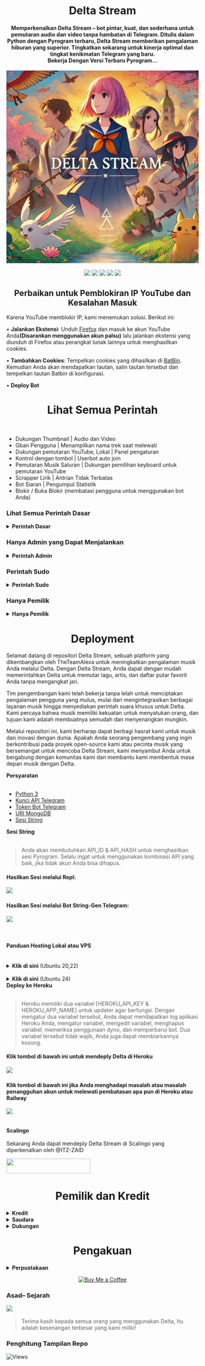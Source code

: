 <h1 align="center"><b>Delta Stream</b></h1>

<h4 align="center">
    Memperkenalkan Delta Stream – bot pintar, kuat, dan sederhana untuk pemutaran audio dan video tanpa hambatan di Telegram. Ditulis dalam Python dengan Pyrogram terbaru, Delta Stream memberikan pengalaman hiburan yang superior. Tingkatkan sekarang untuk kinerja optimal dan tingkat kenikmatan Telegram yang baru.<br> Bekerja Dengan Versi Terbaru Pyrogram...
</h4>
<p align="center">
    <a href="https://t.me/Alexa_BotUpdates">
        <img src="cover.jpeg">
    </a>
</p>
<p align="center">
    <a href="https://github.com/kotakbiasa/DeltaMusic"> <img src="https://img.shields.io/github/repo-size/kotakbiasa/DeltaMusic?color=orange&logo=github&logoColor=green&style=for-the-badge" /></a>
    <a href="https://github.com/kotakbiasa/DeltaMusic/commits"> <img src="https://img.shields.io/github/last-commit/kotakbiasa/DeltaMusic?color=red&logo=github&logoColor=green&style=for-the-badge" /></a>
    <a href="https://github.com/kotakbiasa/DeltaMusic/issues"> <img src="https://img.shields.io/github/issues/kotakbiasa/DeltaMusic?color=blueviolet&logo=github&logoColor=green&style=for-the-badge" /></a>
    <a href="https://github.com/kotakbiasa/DeltaMusic/network/members"> <img src="https://img.shields.io/github/forks/kotakbiasa/DeltaMusic?color=red&logo=github&logoColor=green&style=for-the-badge" /></a>  
    <a href="https://pypi.org/project/Pyrogram"> <img src="https://img.shields.io/pypi/v/Pyrogram?color=yellow&label=Pyrogram&logo=python&logoColor=green&style=for-the-badge" /></a>
</p>


<h2 align="center"><b>Perbaikan untuk Pemblokiran IP YouTube dan Kesalahan Masuk</b></h2>

Karena YouTube memblokir IP, kami menemukan solusi. Berikut ini:

• **Jalankan Ekstensi**: Unduh [Firefox](https://www.mozilla.org) dan masuk ke akun YouTube Anda<b>(Disarankan menggunakan akun palsu)</b> lalu jalankan ekstensi yang diunduh di Firefox atau perangkat lunak lainnya untuk menghasilkan cookies.

• **Tambahkan Cookies**: Tempelkan cookies yang dihasilkan di [BatBin](https://batbin.me). Kemudian Anda akan mendapatkan tautan, salin tautan tersebut dan tempelkan tautan Batbin di konfigurasi.

• **Deploy Bot** 


<h1 align="center"><b>Lihat Semua Perintah</b></h1>
<br>

- Dukungan Thumbnail | Audio dan Video
- Gban Pengguna | Menampilkan nama trek saat melewati
- Dukungan pemutaran YouTube, Lokal | Panel pengaturan
- Kontrol dengan tombol | Userbot auto join
- Pemutaran Musik Saluran | Dukungan pemilihan keyboard untuk pemutaran YouTube
- Scrapper Lirik | Antrian Tidak Terbatas
- Bot Siaran | Pengumpul Statistik
- Blokir / Buka Blokir (membatasi pengguna untuk menggunakan bot Anda)

### Lihat Semua Perintah Dasar
<details>
<summary><b>Perintah Dasar</b></summary>
<br>

- `/play <nama lagu>` - memutar lagu yang Anda minta
- `/playlist` - Menampilkan daftar putar saat ini
- `/song <nama lagu>` - unduh lagu yang Anda inginkan dengan cepat
- `/search <kueri>` - cari video di YouTube dengan detail
- `/vsong <nama lagu>` - unduh video yang Anda inginkan dengan cepat
- `/lyric <nama lagu>` - scrapper lirik
- `/vk <nama lagu>` - menghasilkan lagu tanpa mengunduh
</details>

### Hanya Admin yang Dapat Menjalankan
<details>
<summary><b>Perintah Admin</b></summary>
<br>

- `/player` - buka panel pengaturan pemutar musik
- `/pause` - jeda pemutaran lagu
- `/resume` - lanjutkan pemutaran lagu
- `/skip` - putar lagu berikutnya
- `/end` - hentikan pemutaran musik
- `/ping` - periksa status ping bot
- `/auth` - otorisasi orang untuk mengakses perintah admin
- `/deauth` - mencabut otorisasi orang untuk mengakses perintah admin
</details>

### Perintah Sudo
    
<details>
<summary><b>Perintah Sudo</b></summary>
<br>

- `/broadcast` - perintahkan asisten untuk meninggalkan semua grup
- `/gban` - gban pengguna
</details>
    
### Hanya Pemilik
    
<details>
<summary><b>Hanya Pemilik</b></summary>
<br>

- `/broadcast` - kirim pesan siaran dari bot
- `/block` - blokir orang untuk menggunakan bot Anda
- `/unblock` - buka blokir orang yang Anda blokir untuk menggunakan bot Anda
- `/blocklist` - tampilkan daftar semua orang yang diblokir untuk menggunakan bot Anda
</details>


</details>
<h1 align="center"><b>Deployment</b></h1>
Selamat datang di repositori Delta Stream, sebuah platform yang dikembangkan oleh TheTeamAlexa untuk meningkatkan pengalaman musik Anda melalui Delta. Dengan Delta Stream, Anda dapat dengan mudah memerintahkan Delta untuk memutar lagu, artis, dan daftar putar favorit Anda tanpa mengangkat jari.

Tim pengembangan kami telah bekerja tanpa lelah untuk menciptakan pengalaman pengguna yang mulus, mulai dari mengintegrasikan berbagai layanan musik hingga menyediakan perintah suara khusus untuk Delta. Kami percaya bahwa musik memiliki kekuatan untuk menyatukan orang, dan tujuan kami adalah membuatnya semudah dan menyenangkan mungkin.

Melalui repositori ini, kami berharap dapat berbagi hasrat kami untuk musik dan inovasi dengan dunia. Apakah Anda seorang pengembang yang ingin berkontribusi pada proyek open-source kami atau pecinta musik yang bersemangat untuk mencoba Delta Stream, kami menyambut Anda untuk bergabung dengan komunitas kami dan membantu kami membentuk masa depan musik dengan Delta.
<summary><b>Persyaratan</b></summary>
<br>
    
- [Python 3](https://www.python.org/)
- [Kunci API Telegram](https://docs.pyrogram.org/intro/setup#api-keys)
- [Token Bot Telegram](https://t.me/botfather)
- [URI MongoDB](https://telegra.ph/How-To-get-Mongodb-URI-04-06)
- [Sesi String](https://t.me/)

<summary><b>Sesi String</b></summary>
<br>
    
> Anda akan membutuhkan API_ID & API_HASH untuk menghasilkan sesi Pyrogram. 
> Selalu ingat untuk menggunakan kombinasi API yang baik, jika tidak akun Anda bisa dihapus.

<h4> Hasilkan Sesi melalui Repl: </h4>    
<p><a href="https://replit.com/@AssadAli/String-Session-Generator"><img src="https://img.shields.io/badge/Generate%20On%20Repl-blueviolet?style=for-the-badge&logo=appveyor" width="200"/></a></p>

<h4> Hasilkan Sesi melalui Bot String-Gen Telegram: </h4>    
<p><a href="https://t.me/"><img src="https://img.shields.io/badge/TG%20String%20Gen%20Bot-blueviolet?style=for-the-badge&logo=appveyor" width="200"/></a></p>
<br>

<h4><b>Panduan Hosting Lokal atau VPS</b></h4> 
<br>
<details>
<summary><b>Klik di sini</b> (Ubuntu 20,22)</summary>
<br>

1.  Upgrade dan Update:
```console
sudo apt-get update && sudo apt-get upgrade -y
```

2. Menginstal Paket yang Diperlukan:
```console
sudo apt-get install python3-pip ffmpeg -y
```

3. Menyiapkan PIP
```console
sudo pip3 install -U pip
```

4. Clone Repositori
```console
git clone https://github.com/kotakbiasa/DeltaMusic && cd DeltaMusic
```

5. Instal Persyaratan
```console
pip3 install -U -r requirements.txt
```

6. Buat .env dengan sample.env
```console
cp sample.env .env
```
> Edit .env dengan variabel Anda. 

7. Mengedit Variabel:
```console
vi .env
```
> Edit .env dengan nilai Anda atau Anda dapat menyalin konfigurasi dari sini dan menempelkannya ke notepad Anda, lalu edit dan tempel di sana.
> Tekan tombol I pada keyboard untuk mulai mengedit.
> Tekan Ctrl + C setelah selesai mengedit variabel dan ketik :wq untuk menyimpan .env atau :qa untuk keluar dari pengeditan.

8. Instal Tmux : 
```console
sudo apt install tmux && tmux
```

9. Akhirnya Jalankan Delta Stream Bot
```console
bash start
```
</details>

<br>
<details>
<summary><b>Klik di sini</b> (Ubuntu 24)</summary>
<br>

1.  Upgrade dan Update:
```console
sudo apt-get update && sudo apt-get upgrade -y
```

2. Menginstal Paket yang Diperlukan:
```console
sudo apt-get install python3-pip ffmpeg -y
```

3. Menyiapkan PIP
```console
sudo pip3 install -U pip
```

4. Clone Repositori
```console
git clone https://github.com/kotakbiasa/DeltaMusic && cd DeltaMusic
```

5. Instal Persyaratan
```console
pip install -r requirements.txt --break-system-packages
```

6. Buat .env dengan sample.env
```console
cp sample.env .env
```
> Edit .env dengan variabel Anda. 

7. Mengedit Variabel:
```console
vi .env
```
> Edit .env dengan nilai Anda atau Anda dapat menyalin konfigurasi dari sini dan menempelkannya ke notepad Anda, lalu edit dan tempel di sana.
> Tekan tombol I pada keyboard untuk mulai mengedit.
> Tekan Ctrl + C setelah selesai mengedit variabel dan ketik :wq untuk menyimpan .env atau :qa untuk keluar dari pengeditan.

8. Instal Tmux : 
```console
sudo apt install tmux && tmux
```

9. Akhirnya Jalankan Delta Stream Bot
```console
bash start
```
</details>

<summary><b>Deploy ke Heroku</b></summary>
<br>

> Heroku memiliki dua variabel [HEROKU_API_KEY & HEROKU_APP_NAME] untuk updater agar berfungsi. 
> Dengan mengatur dua variabel tersebut, Anda dapat mendapatkan log aplikasi Heroku Anda, mengatur variabel, mengedit variabel, menghapus variabel, memeriksa penggunaan dyno, dan memperbarui bot. 
> Dua variabel tersebut tidak wajib, Anda juga dapat membiarkannya kosong. 
    
<h4> Klik tombol di bawah ini untuk mendeply Delta di Heroku</h4>    
<p><a href="https://dashboard.heroku.com/new?template=https%3A%2F%2Fgithub.com%2Fkotakbiasa%2FDeltaMusic"><img src="https://img.shields.io/badge/Deploy%20To%20Heroku-red?style=for-the-badge&logo=heroku" width="200"/></a></p>

<h4>Klik tombol di bawah ini jika Anda menghadapi masalah atau masalah penangguhan akun untuk melewati pembatasan apa pun di Heroku atau Railway</h4>    
<p><a href="https://github.com/kotakbiasa/DeltaMusic-Bypass"><img src="https://img.shields.io/badge/Delta-Music%20Bypass-blue.svg?style=for-the-badge&logo=GitHub"></a></p>
<br>

<summary><b>Scalingo</b></summary>
<br>
Sekarang Anda dapat mendeply Delta Stream di Scalingo yang diperkenalkan oleh @ITZ-ZAID
        
<p><a href="https://my.scalingo.com/deploy?template=https://github.com/kotakbiasa/DeltaMusic"> <img src="https://cdn.scalingo.com/deploy/button.svg" width="220" height="38.45"/></a></p>

<h1 align="center"><b>Pemilik dan Kredit</b></h1>
<details>
<summary><b>Kredit</b></summary>
<br>

## Kredit Khusus

- [Asad Ali](https://t.me/Dr_Asad_Ali)
- [Logi Lab](https://github.com/LOGI-LAB)
- [Harshit](https://t.me/HarshitSharma361)
- [KSK](https://github.com/KSKOP69) - Untuk meningkatkan Delta ke versi terbaru Pyrogram.
- [Abhimanyu](https://t.me/btwAbhimanyu)
- [Yukki](https://github.com/NotReallyShikhar)
- [Anonymous](https://github.com/AnonymousX1025)
</details>

<details>
<summary><b>Saudara</b></summary>
<br>

- [Abhimanyu](https://t.me/btwAbhimanyu)
- [KSK](https://t.me/EVERYONExKSK)

</details>

<details>
<summary><b>Dukungan</b></summary>
<br>

# Dukungan
<a href="https://t.me/Alexa_BotUpdates"><img src="https://img.shields.io/badge/Join-Telegram%20Channel-red.svg?logo=Telegram"></a>
<a href="https://t.me/Shayri_Music_Lovers"><img src="https://img.shields.io/badge/Join-Telegram%20Group-blue.svg?logo=telegram"></a>
<a href="https://t.me/Give_Me_Heart"><img src="https://img.shields.io/badge/Give-Me%20Heart-blue.svg?logo=telegram"></a>
<a href="https://t.me/Alexa_Help"><img src="https://img.shields.io/badge/Give-Me%20Heart-blue.svg?logo=telegram"></a>

</details>


<h1 align="center"><b>Pengakuan</b></h1>

<details>
<summary><b>Perpustakaan</b></summary>
<br>

Terima kasih kepada Anda semua karena telah menggunakan dan membuat Delta:

- [Pyrogram](https://github.com/pyrogram)
- [Py-Tgcalls](https://pypi.org/project/py-tgcalls)
- [Ntgcalls](https://pypi.org/project/ntgcalls)
- [Yt-dlp](https://pypi.org/project/yt-dlp)
</details>


<p align="center">
  <a href="https://www.buymeacoffee.com/theteamalexa">
    <img src="https://img.shields.io/badge/Buy%20Me%20a%20Coffee-%23FF813F.svg?style=for-the-badge&logo=buy-me-a-coffee&logoColor=white" alt="Buy Me a Coffee">
  </a>
</p>


### Asad– Sejarah

<a href="https://www.youtube.com/JankariKiDuniya"><img src="https://img.shields.io/badge/Join-Subscribe%20Support-blue.svg?style=for-the-badge&logo=YouTube"></a>


> Terima kasih kepada semua orang yang menggunakan Delta, Itu adalah kesenangan terbesar yang kami miliki!

### Penghitung Tampilan Repo

![Views](https://profile-counter.glitch.me/AlexaMusic/count.svg)
